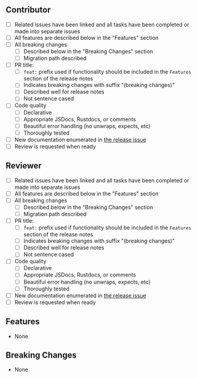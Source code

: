 ## Contributor

- [ ] Related issues have been linked and all tasks have been completed or made into separate issues
- [ ] All features are described below in the "Features" section
- [ ] All breaking changes
    - [ ] Described below in the "Breaking Changes" section
    - [ ] Migration path described
- [ ] PR title:
    - [ ] `feat:` prefix used if functionality should be included in the `Features` section of the release notes
    - [ ] Indicates breaking changes with suffix "(breaking changes)"
    - [ ] Described well for release notes
    - [ ] Not sentence cased
- [ ] Code quality
    - [ ] Declarative
    - [ ] Appropriate JSDocs, Rustdocs, or comments
    - [ ] Beautiful error handling (no unwraps, expects, etc)
    - [ ] Thoroughly tested
- [ ] New documentation enumerated in [the release issue](https://github.com/demergent-labs/azle/issues/2053)
- [ ] Review is requested when ready

## Reviewer

- [ ] Related issues have been linked and all tasks have been completed or made into separate issues
- [ ] All features are described below in the "Features" section
- [ ] All breaking changes
    - [ ] Described below in the "Breaking Changes" section
    - [ ] Migration path described
- [ ] PR title:
    - [ ] `feat:` prefix used if functionality should be included in the `Features` section of the release notes
    - [ ] Indicates breaking changes with suffix "(breaking changes)"
    - [ ] Described well for release notes
    - [ ] Not sentence cased
- [ ] Code quality
    - [ ] Declarative
    - [ ] Appropriate JSDocs, Rustdocs, or comments
    - [ ] Beautiful error handling (no unwraps, expects, etc)
    - [ ] Thoroughly tested
- [ ] New documentation enumerated in [the release issue](https://github.com/demergent-labs/azle/issues/2053)
- [ ] Review is requested when ready

## Features

- None

## Breaking Changes

- None
